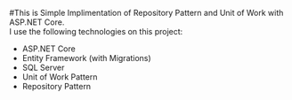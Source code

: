 #This is Simple Implimentation of Repository Pattern and Unit of Work with ASP.NET Core.  
 I use the following technologies on this project:  

- ASP.NET Core
- Entity Framework (with Migrations)
- SQL Server 
- Unit of Work Pattern
- Repository Pattern


